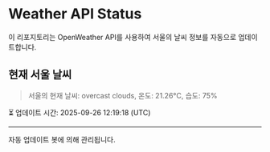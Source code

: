 
# Weather API Status

이 리포지토리는 OpenWeather API를 사용하여 서울의 날씨 정보를 자동으로 업데이트합니다.

## 현재 서울 날씨
> 서울의 현재 날씨: overcast clouds, 온도: 21.26°C, 습도: 75%

⏳ 업데이트 시간: 2025-09-26 12:19:18 (UTC)

---
자동 업데이트 봇에 의해 관리됩니다.
